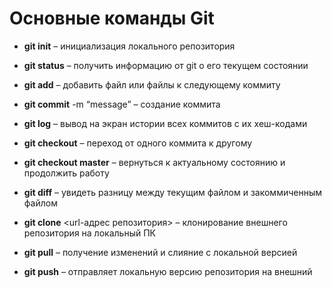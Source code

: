 # Основные команды Git

* **git init** – инициализация локального репозитория

* **git status** – получить информацию от git о его текущем состоянии

* **git add** – добавить файл или файлы к следующему коммиту

* **git commit** -m “message” – создание коммита

* **git log** – вывод на экран истории всех коммитов с их хеш-кодами

* **git checkout** – переход от одного коммита к другому

* **git checkout master** – вернуться к актуальному состоянию и продолжить работу

* **git diff** – увидеть разницу между текущим файлом и закоммиченным файлом

* **git clone** <url-адрес репозитория> – клонирование внешнего репозитория на  локальный ПК

* **git pull** – получение изменений и слияние с локальной версией
* **git push** – отправляет локальную версию репозитория на внешний
